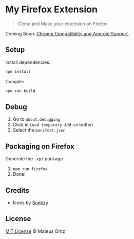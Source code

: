# My Firefox Extension

> Clone and Make your extension on Firefox

Coming Soon: [Chrome Compatibility and Android Support](https://blog.mozilla.org/addons/2016/04/29/webextensions-in-firefox-48/).

## Setup

Install dependencies:

```sh
npm install
```

Compile:

```sh
npm run build
```

## Debug

1. Go to `about:debugging`
2. Click in `Load temporary Add-on` button
3. Select the `manifest.json` 

## Packaging on Firefox

Generate the `.xpi` package

1. `npm run firefox`
2. Done!

## Credits

* Icons by [Sunbzy](https://dribbble.com/sunbzy)

## License

[MIT License](https://mateusortiz.mit-license.org/) © Mateus Ortiz
